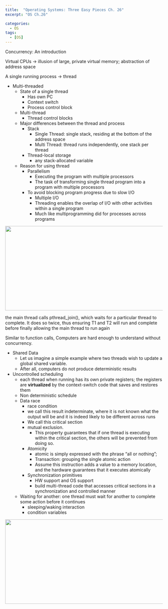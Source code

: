 ```yaml
---
title:  "Operating Systems: Three Easy Pieces Ch. 26"
excerpt: "OS Ch.26"

categories:
  - OS
tags:
  - [OS]
---
```



Concurrency: An introduction

Virtual CPUs → illusion of large, private virtual memory; abstraction of address space

A single running process → thread

- Multi-threaded
    - State of a single thread
        - Has own PC
        - Context switch
        - Process control block
    - Multi-thread
        - Thread control blocks
    - Major differences between the thread and process
        - Stack
            - Single Thread: single stack, residing at the bottom of the address space
            - Multi Thread: thread runs independently, one stack per thread
        - Thread-local storage
            - any stack-allocated variable
    - Reason for using thread
        - Parallelism
            - Executing the program with multiple processors
            - The task of transforming single thread program into a program with multiple processors
        - To avoid blocking program progress due to slow I/O
            - Multiple I/O
            - Threading enables the overlap of I/O with other activities within a single program
            - Much like multiprogramming did for processes across programs

<img src = "../../../assets/OS_pic/Chapter26.png" width = "1000" height = "270" >

the main thread calls pthread_join(), which waits for a particular thread to complete. It does so twice, thus ensuring T1 and T2 will run and complete before finally allowing the main thread to run again

Similar to function calls, Computers are hard enough to understand without concurrency. 

- Shared Data
    - Let us imagine a simple example where two threads wish to update a global shared variable.
    - After all, computers do not produce deterministic results
- Uncontrolled scheduling
    - each thread when running has its own private registers; the registers are **virtualized** by the context-switch code that saves and restores them
    - Non deterministic schedule
    - Data race
        - race condition
        - we call this result indeterminate, where it is not known what the output will be and it is indeed likely to be different across runs
        - We call this critical section
        - mutual exclusion.
            - This property guarantees that if one thread is executing within the critical section, the others will be prevented from doing so.
        - Atomicity
            - atomic is simply expressed with the phrase “all or nothing”;
            - Transaction: grouping the single atomic action
            - Assume this instruction adds a value to a memory location, and the hardware guarantees that it executes atomically
        - Synchronization primitives
            - HW support and OS support
            - build multi-thread code that accesses critical sections in a synchronization and controlled manner
    - Waiting for another: one thread must wait for another to complete some action before it continues
        - sleeping/waking interaction
        - condition variables

<img src = "../../../assets/OS_pic/Chapter26_1.png" width = "1000" height = "270" >